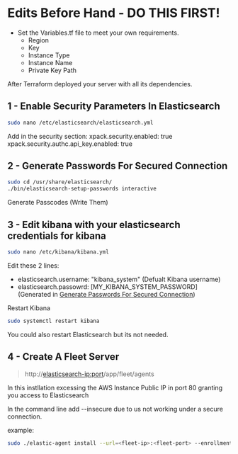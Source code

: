 # Edits Before Hand - DO THIS FIRST!
* Set the Variables.tf file to meet your own requirements.
	* Region
	* Key
	* Instance Type
	* Instance Name
	* Private Key Path

After Terraform deployed your server with all its dependencies.

## 1 - Enable Security Parameters In Elasticsearch
```sh
sudo nano /etc/elasticsearch/elasticsearch.yml
```
Add in the security section:
xpack.security.enabled: true
xpack.security.authc.api_key.enabled: true

## 2 - Generate Passwords For Secured Connection
```sh
sudo cd /usr/share/elasticsearch/
./bin/elasticsearch-setup-passwords interactive
```
Generate Passcodes (Write Them)

## 3 - Edit kibana with your elasticsearch credentials for kibana
```sh
sudo nano /etc/kibana/kibana.yml
```
Edit these 2 lines:

* elasticsearch.username: "kibana_system" (Defualt Kibana username)
* elasticsearch.passowrd: [MY_KIBANA_SYSTEM_PASSWORD] (Generated in [Generate Passwords For Secured Connection](https://github.com/DavidXIVII/terraform-elk-deployment/blob/main/Installation.md#2---generate-passwords-for-secured-connection))

Restart Kibana
```sh
sudo systemctl restart kibana
```

You could also restart Elasticsearch but its not needed.
## 4 - Create A Fleet Server
> http://<elasticsearch-ip:port>/app/fleet/agents

In this instllation excessing the AWS Instance Public IP in port 80 granting you access to Elasticsearch

In the command line add --insecure due to us not working under a secure connection.

example:
```sh
sudo ./elastic-agent install --url=<fleet-ip>:<fleet-port> --enrollment-token=<token> -- insecure
```
